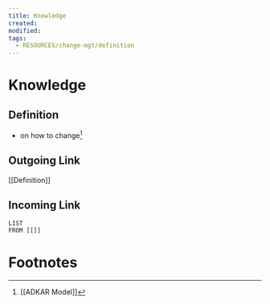 ```yaml
---
title: Knowledge
created: 
modified: 
tags:
  - RESOURCES/change-mgt/definition
---
```

# Knowledge
## Definition
- on how to change[^1]

## Outgoing Link
[[Definition]]

## Incoming Link
```dataview
LIST
FROM [[]]
```
# Footnotes

[^1]: [[ADKAR Model]]